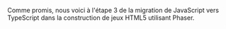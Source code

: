 Comme promis, nous voici à l'étape 3 de la migration de JavaScript vers TypeScript dans la construction de jeux HTML5 utilisant Phaser.